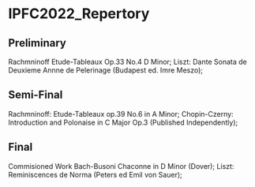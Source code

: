 # IPFC2022_Repertory

## Preliminary
Rachmninoff Etude-Tableaux Op.33 No.4 D Minor;
Liszt: Dante Sonata de Deuxieme Annne de Pelerinage (Budapest ed. Imre Meszo);
## Semi-Final
Rachmninoff: Etude-Tableaux op.39 No.6 in A Minor;
Chopin-Czerny: Introduction and Polonaise in C Major Op.3 (Published Independently);
## Final 
Commisioned Work
Bach-Busoni Chaconne in D Minor (Dover);
Liszt: Reminiscences de Norma (Peters ed Emil von Sauer);
